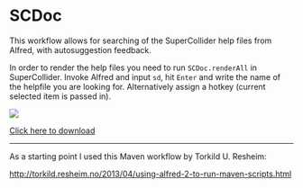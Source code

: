 SCDoc
=====

This workflow allows for searching of the SuperCollider help files from Alfred, with autosuggestion feedback.

In order to render the help files you need to run `SCDoc.renderAll` in SuperCollider. Invoke Alfred and input `sd`, hit `Enter` and write the name of the helpfile you are looking for. Alternatively assign a hotkey (current selected item is passed in).

![](https://raw.github.com/dathinaios/alfred-workflows/master/GitHubResources/scdocs.png)

[Click here to download](SCDoc/SCDoc.alfredworkflow)

-----------------------------------------------------

As a starting point I used this Maven workflow by Torkild U. Resheim:

http://torkild.resheim.no/2013/04/using-alfred-2-to-run-maven-scripts.html
